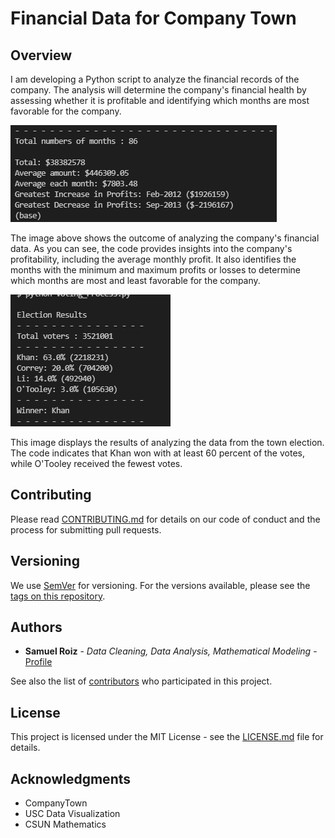 # Financial Data for Company Town

## Overview

I am developing a Python script to analyze the financial records of the company. The analysis will determine the company's financial health by assessing whether it is profitable and identifying which months are most favorable for the company.

![Financial Data Code](https://github.com/samuelroiz/Finanical_Data_for_Company_Town/blob/main/Financial_Analysis/Images/Example_Code_Outcome.png)

The image above shows the outcome of analyzing the company's financial data. As you can see, the code provides insights into the company's profitability, including the average monthly profit. It also identifies the months with the minimum and maximum profits or losses to determine which months are most and least favorable for the company.

![Election Data Code](https://github.com/samuelroiz/Finanical_Data_for_Company_Town/blob/main/Town_Election/Images/Example_Code_Outcome_Town_Election.png)

This image displays the results of analyzing the data from the town election. The code indicates that Khan won with at least 60 percent of the votes, while O'Tooley received the fewest votes.

## Contributing

Please read [CONTRIBUTING.md](https://gist.github.com/samuelroiz/1af49ec9eea365bc845ba04c5071a976) for details on our code of conduct and the process for submitting pull requests.

## Versioning

We use [SemVer](http://semver.org/) for versioning. For the versions available, please see the [tags on this repository](https://github.com/your/project/tags).

## Authors

* **Samuel Roiz** - *Data Cleaning, Data Analysis, Mathematical Modeling* - [Profile](https://github.com/samuelroiz)

See also the list of [contributors](https://github.com/samuelroiz) who participated in this project.

## License

This project is licensed under the MIT License - see the [LICENSE.md](https://gist.github.com/samuelroiz/1af49ec9eea365bc845ba04c5071a976) file for details.

## Acknowledgments

* CompanyTown
* USC Data Visualization
* CSUN Mathematics
